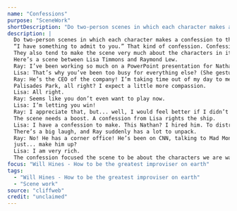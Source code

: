 ```yaml
---
name: "Confessions"
purpose: "SceneWork"
shortDescription: "Do two-person scenes in which each character makes a confession to the other one at some point. \u201cI have something to admit to you.\u201d That kind of confession. Confessions are a good way to jump-start a stalled scene, because they make you say something personal, honest, and important. They also tend to make the scene very much about the characters in it. Here\u2019s a scene between Lisa Timmons and Raymond Lew. Ray: I\u2019ve been working so much on a PowerPoint presentation for Nathan. It\u2019s\u2026 it\u2019s just insane. Lisa: That\u2019s why you\u2019ve been too busy for everything else? (She gestures at their chess board.) This \u201cNathan,\u201d he rules you. Ray: He\u2019s the CEO of the company! I\u2019m taking time out of my day to meet you here in Palisades Park, all right? I expect a little more compassion. Lisa: All right. Ray: Seems like you don\u2019t even want to play now. Lisa: I\u2019m letting you win! Ray: I appreciate that, but... well, I would feel better if I didn\u2019t feel obligated to play chess. The scene needs a boost. A confession from Lisa rights the ship. Lisa: I have a confession to make. This Nathan? I hired him. To distract you from your game. There\u2019s a big laugh, and Ray suddenly has a lot to unpack. Ray: No! He has a corner office! He\u2019s been on CNN, talking to Mad Money! How can you\u2026 just... make him up? Lisa: I am very rich. The confession focused the scene to be about the characters we are watching"
description: |
  Do two-person scenes in which each character makes a confession to the other one at some point.
  “I have something to admit to you.” That kind of confession. Confessions are a good way to jump-start a stalled scene, because they make you say something personal, honest, and important.
  They also tend to make the scene very much about the characters in it.
  Here’s a scene between Lisa Timmons and Raymond Lew.
  Ray: I’ve been working so much on a PowerPoint presentation for Nathan. It’s… it’s just insane.
  Lisa: That’s why you’ve been too busy for everything else? (She gestures at their chess board.) This “Nathan,” he rules you.
  Ray: He’s the CEO of the company! I’m taking time out of my day to meet you here in
  Palisades Park, all right? I expect a little more compassion.
  Lisa: All right.
  Ray: Seems like you don’t even want to play now.
  Lisa: I’m letting you win!
  Ray: I appreciate that, but... well, I would feel better if I didn’t feel obligated to play chess.
  The scene needs a boost. A confession from Lisa rights the ship.
  Lisa: I have a confession to make. This Nathan? I hired him. To distract you from your game.
  There’s a big laugh, and Ray suddenly has a lot to unpack.
  Ray: No! He has a corner office! He’s been on CNN, talking to Mad Money! How can you…
  just... make him up?
  Lisa: I am very rich.
  The confession focused the scene to be about the characters we are watching
focus: "Will Hines - How to be the greatest improviser on earth"
tags:
  - "Will Hines - How to be the greatest improviser on earth"
  - "Scene work"
source: "cliffweb"
credit: "unclaimed"
---
```

